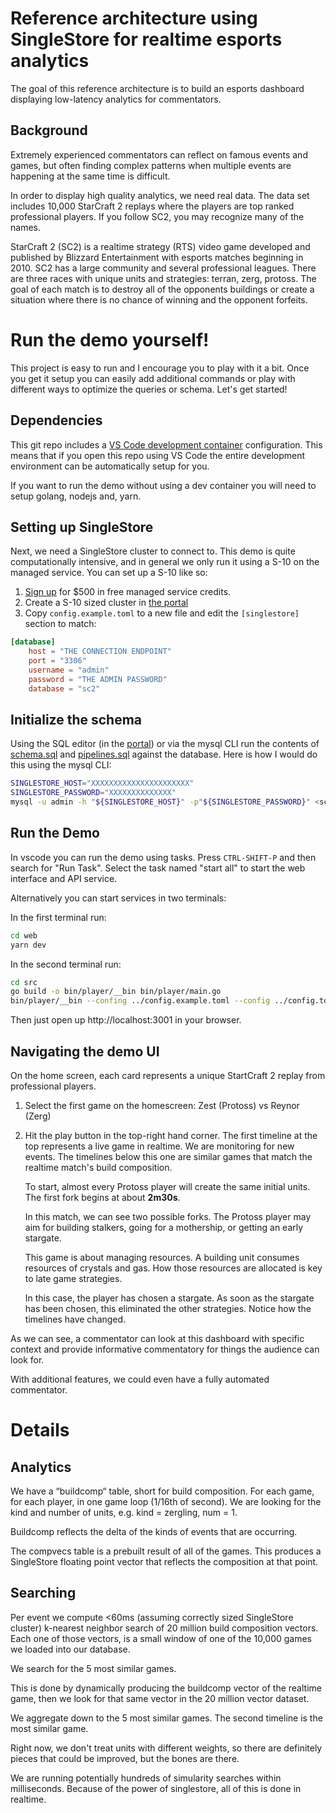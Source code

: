 # Reference architecture using SingleStore for realtime esports analytics

The goal of this reference architecture is to build an esports dashboard displaying low-latency analytics for commentators.

## Background

Extremely experienced commentators can reflect on famous events and games, but often finding complex patterns when multiple events are happening at the same time is difficult.

In order to display high quality analytics, we need real data. The data set includes 10,000 StarCraft 2 replays where the players are top ranked professional players. If you follow SC2, you may recognize many of the names.

StarCraft 2 (SC2) is a realtime strategy (RTS) video game developed and published by Blizzard Entertainment with esports matches beginning in 2010. SC2 has a large community and several professional leagues.  There are three races with unique units and strategies: terran, zerg, protoss. The goal of each match is to destroy all of the opponents buildings or create a situation where there is no chance of winning and the opponent forfeits.

# Run the demo yourself!

This project is easy to run and I encourage you to play with it a bit. Once you get it setup you can easily add additional commands or play with different ways to optimize the queries or schema. Let's get started!

## Dependencies

This git repo includes a [VS Code development container][vscode-devcontainer] configuration. This means that if you open this repo using VS Code the entire development environment can be automatically setup for you.

If you want to run the demo without using a dev container you will need to setup golang, nodejs and, yarn.

## Setting up SingleStore

Next, we need a SingleStore cluster to connect to. This demo is quite computationally intensive, and in general we only run it using a S-10 on the managed service. You can set up a S-10 like so:

1. [Sign up][try-free] for $500 in free managed service credits.
2. Create a S-10 sized cluster in [the portal][portal]
3. Copy `config.example.toml` to a new file and edit the `[singlestore]` section to match:

```toml
[database]
    host = "THE CONNECTION ENDPOINT"
    port = "3306"
    username = "admin"
    password = "THE ADMIN PASSWORD"
    database = "sc2"
```

## Initialize the schema

Using the SQL editor (in the [portal][portal]) or via the mysql CLI run the contents of [schema.sql](schema.sql) and [pipelines.sql](pipelines.sql) against the database. Here is how I would do this using the mysql CLI:

```bash
SINGLESTORE_HOST="XXXXXXXXXXXXXXXXXXXXXX"
SINGLESTORE_PASSWORD="XXXXXXXXXXXXXX"
mysql -u admin -h "${SINGLESTORE_HOST}" -p"${SINGLESTORE_PASSWORD}" <schema.sql <pipelines.sql
```

## Run the Demo

In vscode you can run the demo using tasks. Press `CTRL-SHIFT-P` and then search for "Run Task". Select the task named "start all" to start the web interface and API service.

Alternatively you can start services in two terminals:

In the first terminal run:

```bash
cd web
yarn dev
```

In the second terminal run:

```bash
cd src
go build -o bin/player/__bin bin/player/main.go
bin/player/__bin --confing ../config.example.toml --config ../config.toml
```

Then just open up http://localhost:3001 in your browser.

## Navigating the demo UI

On the home screen, each card represents a unique StartCraft 2 replay from professional players.

1.  Select the first game on the homescreen: Zest (Protoss) vs Reynor (Zerg)
2.  Hit the play button in the top-right hand corner.
    The first timeline at the top represents a live game in realtime. We are monitoring for new events.
    The timelines below this one are similar games that match the realtime match's build composition.

    To start, almost every Protoss player will create the same initial
    units. The first fork begins at about **2m30s**.

    In this match, we can see two possible forks. The Protoss player may aim for building stalkers, going for a mothership, or getting an early stargate.

    This game is about managing resources. A building unit consumes resources of crystals and gas.
    How those resources are allocated is key to late game strategies.

    In this case, the player has chosen a stargate. As soon as the stargate has been chosen, this eliminated the other strategies. Notice how the timelines have changed.

As we can see, a commentator can look at this dashboard with specific context and provide
informative commentatory for things the audience can look for.

With additional features, we could even have a fully automated commentator.

# Details

## Analytics

We have a “buildcomp“ table, short for build composition. For each game, for each player, in one game loop (1/16th of second). We are looking for the kind and number of units, e.g. kind = zergling, num = 1.

Buildcomp reflects the delta of the kinds of events that are occurring.

The compvecs table is a prebuilt result of all of the games. This produces a SingleStore floating point vector that reflects the composition at that point.

## Searching

Per event we compute <60ms (assuming correctly sized SingleStore cluster)
k-nearest neighbor search of 20
million build composition vectors.
Each one of those vectors, is a small window of one of the 10,000 games
we loaded into our database.

We search for the 5 most similar games.

This is done by dynamically producing the buildcomp vector of the realtime game,
then we look for that same vector in the 20 million vector dataset.

We aggregate down to the 5 most similar games.
The second timeline is the most similar game.

Right now, we don't treat units with different weights, so there are definitely pieces that could be improved, but the bones are there.

We are running potentially hundreds of simularity searches within milliseconds. Because of the power of singlestore, all of this is done in realtime.

<!-- link index -->

[s2]: https://www.singlestore.com
[vscode-devcontainer]: https://code.visualstudio.com/docs/remote/containers
[try-free]: https://www.singlestore.com/try-free/
[ciab]: https://github.com/memsql/deployment-docker
[portal]: https://portal.singlestore.com/
[s2-forums]: https://www.singlestore.com/forum/
[gh-issue]: issues
